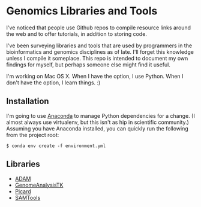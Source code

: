 # Genomics Libraries and Tools

I've noticed that people use Github repos to compile resource links around the web and to offer tutorials,
in addition to storing code.

I've been surveying libraries and tools that are used by programmers in the bioinformatics and genomics
disciplines as of late. I'll forget this knowledge unless I compile it someplace. This repo is intended
to document my own findings for myself, but perhaps someone else might find it useful.

I'm working on Mac OS X. When I have the option, I use Python. When I don't have the option, I learn things. :)

## Installation

I'm going to use [Anaconda](https://www.continuum.io/downloads) to manage Python dependencies for a change.
(I almost always use virtualenv, but this isn't as hip in scientific community.) Assuming you have Anaconda 
installed, you can quickly run the following from the project root:

``` $ conda env create -f environment.yml ```

## Libraries

* [ADAM](https://github.com/bigdatagenomics/adam)
* [GenomeAnalysisTK](https://software.broadinstitute.org/gatk/)
* [Picard](https://broadinstitute.github.io/picard/)
* [SAMTools](http://samtools.sourceforge.net/)
